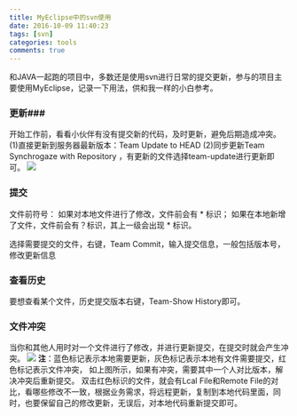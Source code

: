 ```yaml
---
title: MyEclipse中的svn使用
date: 2016-10-09 11:40:23
tags: [svn]
categories: tools
comments: true
---
```

和JAVA一起跑的项目中，多数还是使用svn进行日常的提交更新，参与的项目主要使用MyEclipse，记录一下用法，供和我一样的小白参考。
<!-- more -->
### 更新###
开始工作前，看看小伙伴有没有提交新的代码，及时更新，避免后期造成冲突。
(1)直接更新到服务器最新版本：Team Update to HEAD
(2)同步更新Team Synchrogaze with Repository ，有更新的文件选择team-update进行更新即可。
![](http://i.imgur.com/BQyHiBR.jpg)
### 提交 ###
文件前符号：
如果对本地文件进行了修改，文件前会有 \* 标识；
如果在本地新增了文件，文件前会有？标识，其上一级会出现 \* 标识。

选择需要提交的文件，右键，Team Commit，输入提交信息，一般包括版本号，修改更新信息
### 查看历史 ###
要想查看某个文件，历史提交版本右键，Team-Show History即可。
### 文件冲突 ###
当你和其他人用时对一个文件进行了修改，并进行更新提交，在提交时就会产生冲突。
![](http://i.imgur.com/SE5Dskz.png)
**注**：蓝色标记表示本地需要更新，灰色标记表示本地有文件需要提交，红色标记表示文件冲突，
如上图所示，如果有冲突，需要其中一个人对比版本，解决冲突后重新提交。
双击红色标识的文件，就会有Lcal File和Remote File的对比，看哪些修改不一致，根据业务需求，将远程更新，复制到本地代码里面，同时，也要保留自己的修改更新，无误后，对本地代码重新提交即可。